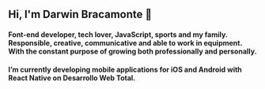 ## Hi, I'm Darwin Bracamonte 👋

#### Font-end developer, tech lover, JavaScript, sports and my family. Responsible, creative, communicative and able to work in equipment. With the constant purpose of growing both professionally and personally.

#### I’m currently developing mobile applications for iOS and Android with React Native on Desarrollo Web Total.

<!--
**dbracamonte/dbracamonte** is a ✨ _special_ ✨ repository because its `README.md` (this file) appears on your GitHub profile.

Here are some ideas to get you started:

- 🔭 I’m currently working on ...
- 🌱 I’m currently learning ...
- 👯 I’m looking to collaborate on ...
- 🤔 I’m looking for help with ...
- 💬 Ask me about ...
- 📫 How to reach me: ...
- 😄 Pronouns: ...
- ⚡ Fun fact: ...
-->
